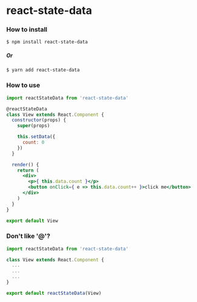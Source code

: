 # react-state-data


### How to install
```
$ npm install react-state-data
```
##### Or
```
$ yarn add react-state-data
```

### How to use
```jsx
import reactStateData from 'react-state-data'

@reactStateData
class View extends React.Component {
  constructor(props) {
    super(props)

    this.setData({
      count: 0
    })
  }

  render() {
    return (
      <div>
        <p>{ this.data.count }</p>
        <button onClick={ e => this.data.count++ }>click me</button>
      </div>
    )
  }
}

export default View
```

### Don't like '@'? 
```jsx
import reactStateData from 'react-state-data'

class View extends React.Component {
  ...
  ...
  ...
}

export default reactStateData(View)
```